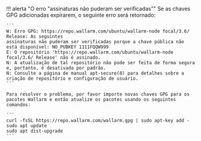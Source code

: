 !!! alerta "O erro "assinaturas não puderam ser verificadas""
    Se as chaves GPG adicionadas expirarem, o seguinte erro será retornado:

    ```
    W: Erro GPG: https://repo.wallarm.com/ubuntu/wallarm-node focal/3.6/ Release: As seguintes
    assinaturas não puderam ser verificadas porque a chave pública não está disponível: NO_PUBKEY 1111FQQW999
    E: O repositório 'https://repo.wallarm.com/ubuntu/wallarm-node focal/3.6/ Release' não é assinado.
    N: A atualização de tal repositório não pode ser feita de forma segura e, portanto, é desativada por padrão.
    N: Consulte a página de manual apt-secure(8) para detalhes sobre a criação de repositório e configuração de usuário.
    ```

    Para resolver o problema, por favor importe novas chaves GPG para os pacotes Wallarm e então atualize os pacotes usando os seguintes comandos:

    ```
    curl -fsSL https://repo.wallarm.com/wallarm.gpg | sudo apt-key add -
    sudo apt update
    sudo apt dist-upgrade
    ```